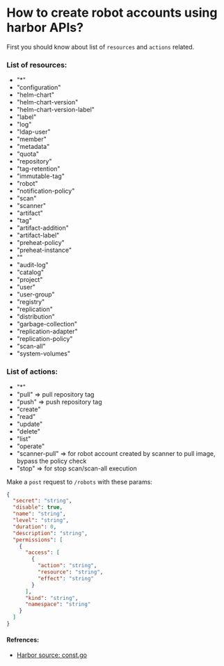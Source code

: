 <!-- Space: RD -->
<!-- Title: How to create robot accounts using harbor APIs? -->
# How to create robot accounts using harbor APIs?
First you should know about list of `resources` and `actions` related.
### List of resources:
- "*"
- "configuration"
- "helm-chart"
- "helm-chart-version"
- "helm-chart-version-label"
- "label"
- "log"
- "ldap-user"
- "member"
- "metadata"
- "quota"
- "repository"
- "tag-retention"
- "immutable-tag"
- "robot"
- "notification-policy"
- "scan"
- "scanner"
- "artifact"
- "tag"
- "artifact-addition"
- "artifact-label"
- "preheat-policy"
- "preheat-instance"
- ""
- "audit-log"
- "catalog"
- "project"
- "user"
- "user-group"
- "registry"
- "replication"
- "distribution"
- "garbage-collection"
- "replication-adapter"
- "replication-policy"
- "scan-all"
- "system-volumes"

### List of actions:
- "*"
- "pull" => pull repository tag
- "push" => push repository tag
- "create"
- "read"
- "update"
- "delete"
- "list"
- "operate"
- "scanner-pull" => for robot account created by scanner to pull image, bypass the policy check
- "stop" => for stop scan/scan-all execution

Make a `post` request to `/robots` with these params:
```json
{
  "secret": "string",
  "disable": true,
  "name": "string",
  "level": "string",
  "duration": 0,
  "description": "string",
  "permissions": [
    {
      "access": [
        {
          "action": "string",
          "resource": "string",
          "effect": "string"
        }
      ],
      "kind": "string",
      "namespace": "string"
    }
  ]
}
```

#### Refrences:
- [Harbor source: const.go](https://github.com/goharbor/harbor/blob/5cd5bcaee44e9f57c96ac8327009bcffb95ac7a5/src/common/rbac/const.go)


